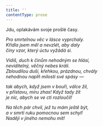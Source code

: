 ```yaml
---
title: ''
contentType: prose
---
```


Jdu, oplakávám svoje prošlé časy.

_Pro smrtelnou věc v lásce vyprchaly.  
Křídla jsem měl a nevzlét, aby daly  
činy vzor, který úctu vyžádá si._

_Vidíš, duch k činům nehodným se hlásí,  
neviditelný, věčný nebes králi.  
Zbloudilou duši, křehkou, prázdnou, chvály  
nehodnou naplň milostí své spásy —_

_tak abych, když jsem v bouři, válce žil,  
v přístavu, míru zhas! Když tady žít  
je nic, abych se ve cti rozloučil!_

_Na těch pár chvil, jež tu mám ještě být,  
a v smrti ruku pomocnou sem schyl!  
Naději v jiného nemohu mít!_
